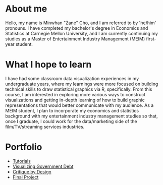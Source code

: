# About me
Hello, my name is Minwhan "Zane" Cho, and I am referred to by 'he/him' pronouns. I have completed my bachelor's degree in Economics and Statistics at Carnegie Mellon University, and I am currently continuing my studies as a Master of Entertainment Industry Management (MEIM) first-year student.

# What I hope to learn
I have had some classroom data visualization experiences in my undergraduate years, where my learnings were more focused on building technical skills to draw statistical graphics via R, specifically. From this course, I am interested in exploring more various ways to construct visualizations and getting in-depth learning of how to build graphic representations that would better communicate with my audience. As a MEIM student, I plan to incorporate my economics and statistics background with my entertainment industry management studies so that, once I graduate, I could work for the data/marketing side of the film/TV/streaming services industries.

# Portfolio
* [Tutorials](http://minwhanc.github.io/portfolio/tutorials.html)
* [Visualizing Government Debt](http://minwhanc.github.io/portfolio/dataviz2.html)
* [Critique by Design](http://minwhanc.github.io/portfolio/critique.html)
* [Final Project](http://minwhanc.github.io/portfolio/finalproject.html)
